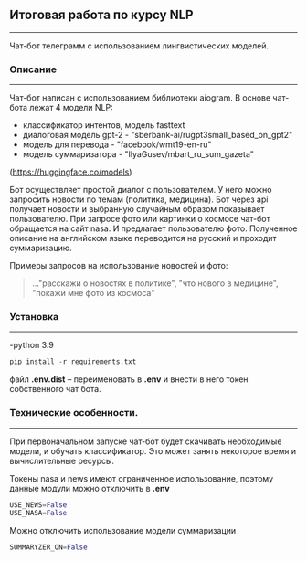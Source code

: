 ## Итоговая работа по курсу NLP

---
Чат-бот телеграмм с использованием лингвистических моделей.



### Описание

---


Чат-бот написан с использованием библиотеки aiogram.
В основе чат-бота лежат 4 модели NLP:
 - классификатор интентов, модель fasttext
- диалоговая модель gpt-2 - "sberbank-ai/rugpt3small_based_on_gpt2"
- модель для перевода - "facebook/wmt19-en-ru"
- модель суммаризатора - "IlyaGusev/mbart_ru_sum_gazeta"

(https://huggingface.co/models)

Бот осуществляет простой диалог с пользователем.
У него можно запросить новости по темам (политика, медицина). 
Бот через api получает новости и выбранную случайным образом показывает пользователю.
При запросе фото или картинки о космосе чат-бот обращается на сайт nasa. И предлагает пользователю фото. Полученное описание на английском языке переводится на русский и проходит суммаризацию. 


Примеры запросов на использование новостей и фото:
> ..."расскажи о новостях в политике", 
> "что нового в медицине", 
> "покажи мне фото из космоса"



### Установка

---
-python 3.9


```python
pip install -r requirements.txt
```


файл __.env.dist__ – переименовать в __.env__ и внести в него токен собственного чат бота. 

### Технические особенности. 

---

При первоначальном запуске чат-бот будет скачивать необходимые модели, и обучать классификатор. 
Это может занять некоторое время и вычислительные ресурсы.


Токены nasa и news имеют ограниченное использование, поэтому данные модули можно отключить в __.env__

```Python
USE_NEWS=False
USE_NASA=False
```

Можно отключить использование модели суммаризации
```Python
SUMMARYZER_ON=False
```
